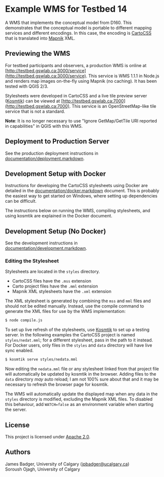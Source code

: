 # Example WMS for Testbed 14

A WMS that implements the conceptual model from D160. This demonstrates that the conceptual model is portable to different mapping services and different encodings. In this case, the encoding is [CartoCSS][] that is translated into [Mapnik][] XML.

[CartoCSS]: https://github.com/mapbox/carto
[Mapnik]: https://mapnik.org

## Previewing the WMS

For testbed participants and observers, a production WMS is online at [http://testbed.gswlab.ca:3000/service](http://testbed.gswlab.ca:3000/service). This service is WMS 1.1.1 in Node.js and renders map images on-the-fly using Mapnik (no caching). It has been tested with QGIS 2/3.

Stylesheets were developed in CartoCSS and a live tile preview server ([Kosmtik][]) can be viewed at [http://testbed.gswlab.ca:7000](http://testbed.gswlab.ca:7000). This service is an OpenStreetMap-like tile service that is not a standard.

**Note**: It is no longer necessary to use "Ignore GetMap/GetTile URI reported in capabilities" in QGIS with this WMS.

[Kosmtik]: https://github.com/kosmtik/kosmtik

## Deployment to Production Server

See the production deployment instructions in [documentation/deployment.markdown](documentation/deployment.markdown).

## Development Setup with Docker

Instructions for developing the CartoCSS stylesheets using Docker are detailed in the [documentation/docker.markdown](documentation/docker.markdown) document. This is probably the easiest way to get started on Windows, where setting up dependencies can be difficult.

The instructions below on running the WMS, compiling stylesheets, and using kosmtik are explained in the Docker document.

## Development Setup (No Docker)

See the development instructions in [documentation/development.markdown](documentation/development.markdown).

### Editing the Stylesheet

Stylesheets are located in the `styles` directory. 

* CartoCSS files have the `.mss` extension
* Carto project files have the `.mml` extension
* Mapnik XML stylesheets have the `.xml` extension

The XML stylesheet is generated by combining the `mss` and `mml` files and should not be edited manually. Instead, use the compile command to generate the XML files for use by the WMS implementation:

```sh
$ node compile.js
```

To set up live refresh of the stylesheets, use [Kosmtik][] to set up a testing server. In the following examples the CartoCSS project is named `styles/nedat.mml`; for a different stylesheet, pass in the path to it instead. For Docker users, only files in the `styles` and `data` directory will have live sync enabled.

```sh
$ kosmtik serve styles/nedata.mml
```

Now editing the `nedata.mml` file or any stylesheet linked from that project file will automatically be updated by kosmtik in the browser. Adding files to the `data` directory *may* auto reload; I am not 100% sure about that and it may be necessary to refresh the browser page for kosmtik.

The WMS will automatically update the displayed map when any data in the `styles` directory is modified, excluding the Mapnik XML files. To disabled this behaviour, add `WATCH=false` as an environment variable when starting the server.

## License

This project is licensed under [Apache 2.0](https://opensource.org/licenses/Apache-2.0).

## Authors

James Badger, University of Calgary (<jpbadger@ucalgary.ca>)  
Soroush Ojagh, University of Calgary

